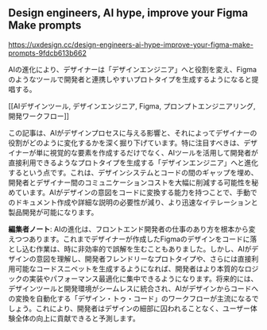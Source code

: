 ## Design engineers, AI hype, improve your Figma Make prompts

https://uxdesign.cc/design-engineers-ai-hype-improve-your-figma-make-prompts-9fdcb613b662

AIの進化により、デザイナーは「デザインエンジニア」へと役割を変え、Figmaのようなツールで開発者と連携しやすいプロトタイプを生成するようになると提唱する。

[[AIデザインツール, デザインエンジニア, Figma, プロンプトエンジニアリング, 開発ワークフロー]]

この記事は、AIがデザインプロセスに与える影響と、それによってデザイナーの役割がどのように変化するかを深く掘り下げています。特に注目すべきは、デザイナーが単に視覚的な要素を作成するだけでなく、AIツールを活用して開発者が直接利用できるようなプロトタイプを生成する「デザインエンジニア」へと進化するという点です。これは、デザインシステムとコードの間のギャップを埋め、開発者とデザイナー間のコミュニケーションコストを大幅に削減する可能性を秘めています。AIがデザインの意図をコードに変換する能力を持つことで、手動でのドキュメント作成や詳細な説明の必要性が減り、より迅速なイテレーションと製品開発が可能になります。

**編集者ノート**: AIの進化は、フロントエンド開発者の仕事のあり方を根本から変えつつあります。これまでデザイナーが作成したFigmaのデザインをコードに落とし込む作業は、時に非効率的で誤解を生むこともありました。しかし、AIがデザインの意図を理解し、開発者フレンドリーなプロトタイプや、さらには直接利用可能なコードスニペットを生成するようになれば、開発者はより本質的なロジックの実装やパフォーマンス最適化に集中できるようになります。将来的には、デザインツールと開発環境がシームレスに統合され、AIがデザインからコードへの変換を自動化する「デザイン・トゥ・コード」のワークフローが主流になるでしょう。これにより、開発者はデザインの細部に囚われることなく、ユーザー体験全体の向上に貢献できると予測します。